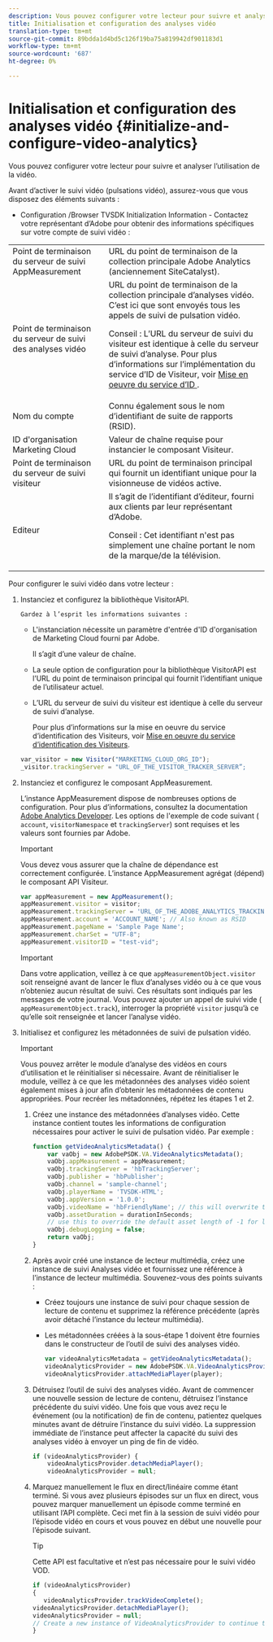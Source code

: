 ```yaml
---
description: Vous pouvez configurer votre lecteur pour suivre et analyser l’utilisation de la vidéo.
title: Initialisation et configuration des analyses vidéo
translation-type: tm+mt
source-git-commit: 89bdda1d4bd5c126f19ba75a819942df901183d1
workflow-type: tm+mt
source-wordcount: '687'
ht-degree: 0%

---
```



# Initialisation et configuration des analyses vidéo {#initialize-and-configure-video-analytics}

Vous pouvez configurer votre lecteur pour suivre et analyser l’utilisation de la vidéo.

Avant d’activer le suivi vidéo (pulsations vidéo), assurez-vous que vous disposez des éléments suivants :

* Configuration /Browser TVSDK Initialization Information - Contactez votre représentant d’Adobe pour obtenir des informations spécifiques sur votre compte de suivi vidéo :

<table id="table_3565328ABBEE4605A92EAE1ADE5D6F84">
 <tbody>
  <tr>
   <td colname="col1"> Point de terminaison du serveur de suivi AppMeasurement </td>
   <td colname="col2"> URL du point de terminaison de la collection principale Adobe Analytics (anciennement SiteCatalyst). </td>
  </tr>
  <tr>
   <td colname="col1"> Point de terminaison du serveur de suivi des analyses vidéo </td>
   <td colname="col2"> URL du point de terminaison de la collection principale d’analyses vidéo. C’est ici que sont envoyés tous les appels de suivi de pulsation vidéo. <p>Conseil :  L’URL du serveur de suivi du visiteur est identique à celle du serveur de suivi d’analyse. Pour plus d’informations sur l’implémentation du service d’ID de Visiteur, voir <a href="https://marketing.adobe.com/resources/help/en_US/mcvid/mcvid-setup-target.html" format="html" scope="external"> Mise en oeuvre du service d’ID </a>. </p> </td>
  </tr>
  <tr>
   <td colname="col1"> Nom du compte </td>
   <td colname="col2"> Connu également sous le nom d’identifiant de suite de rapports (RSID). </td>
  </tr>
  <tr>
   <td colname="col1"> ID d'organisation Marketing Cloud </td>
   <td colname="col2"> Valeur de chaîne requise pour instancier le composant Visiteur. </td>
  </tr>
  <tr>
   <td colname="col1"> Point de terminaison du serveur de suivi visiteur </td>
   <td colname="col2"> URL du point de terminaison principal qui fournit un identifiant unique pour la visionneuse de vidéos active. </td>
  </tr>
  <tr>
   <td colname="col1"> Editeur </td>
   <td colname="col2"> Il s’agit de l’identifiant d’éditeur, fourni aux clients par leur représentant d’Adobe. <p>Conseil :  Cet identifiant n'est pas simplement une chaîne portant le nom de la marque/de la télévision. </p> </td>
  </tr>
 </tbody>
</table>

Pour configurer le suivi vidéo dans votre lecteur :

1. Instanciez et configurez la bibliothèque VisitorAPI.

       Gardez à l’esprit les informations suivantes :
   
   * L&#39;instanciation nécessite un paramètre d&#39;entrée d&#39;ID d&#39;organisation de Marketing Cloud fourni par Adobe.

      Il s’agit d’une valeur de chaîne.
   * La seule option de configuration pour la bibliothèque VisitorAPI est l’URL du point de terminaison principal qui fournit l’identifiant unique de l’utilisateur actuel.
   * L’URL du serveur de suivi du visiteur est identique à celle du serveur de suivi d’analyse.

      Pour plus d’informations sur la mise en oeuvre du service d’identification des Visiteurs, voir [Mise en oeuvre du service d’identification des Visiteurs](https://marketing.adobe.com/resources/help/en_US/mcvid/mcvid-setup-target.html).

   ```js
   var_visitor = new Visitor("MARKETING_CLOUD_ORG_ID");
   _visitor.trackingServer = "URL_OF_THE_VISITOR_TRACKER_SERVER”;
   ```

2. Instanciez et configurez le composant AppMeasurement.

   L’instance AppMeasurement dispose de nombreuses options de configuration. Pour plus d’informations, consultez la documentation [Adobe Analytics Developer](https://microsite.omniture.com/t2/help/en_US/reference/#Developer). Les options de l&#39;exemple de code suivant ( `account`, `visitorNamespace` et `trackingServer`) sont requises et les valeurs sont fournies par Adobe.

   >[!IMPORTANT]
   >
   >Vous devez vous assurer que la chaîne de dépendance est correctement configurée. L’instance AppMeasurement agrégat (dépend) le composant API Visiteur.

   ```js
   var appMeasurement = new AppMeasurement();
   appMeasurement.visitor = visitor;
   appMeasurement.trackingServer = 'URL_OF_THE_ADOBE_ANALYTICS_TRACKING_SERVER';
   appMeasurement.account = 'ACCOUNT_NAME'; // Also known as RSID
   appMeasurement.pageName = 'Sample Page Name';
   appMeasurement.charSet = "UTF-8";
   appMeasurement.visitorID = "test-vid";
   ```

   >[!IMPORTANT]
   >
   >Dans votre application, veillez à ce que `appMeasurementObject.visitor` soit renseigné avant de lancer le flux d’analyses vidéo ou à ce que vous n’obteniez aucun résultat de suivi. Ces résultats sont indiqués par les messages de votre journal. Vous pouvez ajouter un appel de suivi vide ( `appMeasurementObject.track`), interroger la propriété `visitor` jusqu’à ce qu’elle soit renseignée et lancer l’analyse vidéo.

3. Initialisez et configurez les métadonnées de suivi de pulsation vidéo.

   >[!IMPORTANT]
   >
   >Vous pouvez arrêter le module d’analyse des vidéos en cours d’utilisation et le réinitialiser si nécessaire. Avant de réinitialiser le module, veillez à ce que les métadonnées des analyses vidéo soient également mises à jour afin d’obtenir les métadonnées de contenu appropriées. Pour recréer les métadonnées, répétez les étapes 1 et 2.

   1. Créez une instance des métadonnées d’analyses vidéo.
Cette instance contient toutes les informations de configuration nécessaires pour activer le suivi de pulsation vidéo. Par exemple :

      ```js
      function getVideoAnalyticsMetadata() {
          var vaObj = new AdobePSDK.VA.VideoAnalyticsMetadata();
          vaObj.appMeasurement = appMeasurement;
          vaObj.trackingServer = 'hbTrackingServer';
          vaObj.publisher = 'hbPublisher';
          vaObj.channel = 'sample-channel';
          vaObj.playerName = 'TVSDK-HTML';
          vaObj.appVersion = '1.0.0';
          vaObj.videoName = 'hbFriendlyName'; // this will overwrite the ContextData variable a.media.friendlyName
          vaObj.assetDuration = durationInSeconds;
          // use this to override the default asset length of -1 for live streams
          vaObj.debugLogging = false;
          return vaObj;
      }
      ```

   2. Après avoir créé une instance de lecteur multimédia, créez une instance de suivi Analyses vidéo et fournissez une référence à l’instance de lecteur multimédia.
Souvenez-vous des points suivants :

      * Créez toujours une instance de suivi pour chaque session de lecture de contenu et supprimez la référence précédente (après avoir détaché l’instance du lecteur multimédia).
      * Les métadonnées créées à la sous-étape 1 doivent être fournies dans le constructeur de l’outil de suivi des analyses vidéo.

         ```js
         var videoAnalyticsMetadata = getVideoAnalyticsMetadata();
         videoAnalyticsProvider = new AdobePSDK.VA.VideoAnalyticsProvider(videoAnalyticsMetadata);
         videoAnalyticsProvider.attachMediaPlayer(player);
         ```
   3. Détruisez l’outil de suivi des analyses vidéo.
Avant de commencer une nouvelle session de lecture de contenu, détruisez l’instance précédente du suivi vidéo. Une fois que vous avez reçu le événement (ou la notification) de fin de contenu, patientez quelques minutes avant de détruire l’instance du suivi vidéo. La suppression immédiate de l’instance peut affecter la capacité du suivi des analyses vidéo à envoyer un ping de fin de vidéo.

      ```js
      if (videoAnalyticsProvider) {
          videoAnalyticsProvider.detachMediaPlayer();
          videoAnalyticsProvider = null;
      ```
   4. Marquez manuellement le flux en direct/linéaire comme étant terminé.
Si vous avez plusieurs épisodes sur un flux en direct, vous pouvez marquer manuellement un épisode comme terminé en utilisant l’API complète. Ceci met fin à la session de suivi vidéo pour l’épisode vidéo en cours et vous pouvez en début une nouvelle pour l’épisode suivant.
      >[!TIP]
      >
      >Cette API est facultative et n’est pas nécessaire pour le suivi vidéo VOD.

      ```js
      if (videoAnalyticsProvider)
      {
         videoAnalyticsProvider.trackVideoComplete();
      videoAnalyticsProvider.detachMediaPlayer();
      videoAnalyticsProvider = null;
      // Create a new instance of VideoAnalyticsProvider to continue tracking.
      } 
      ```
